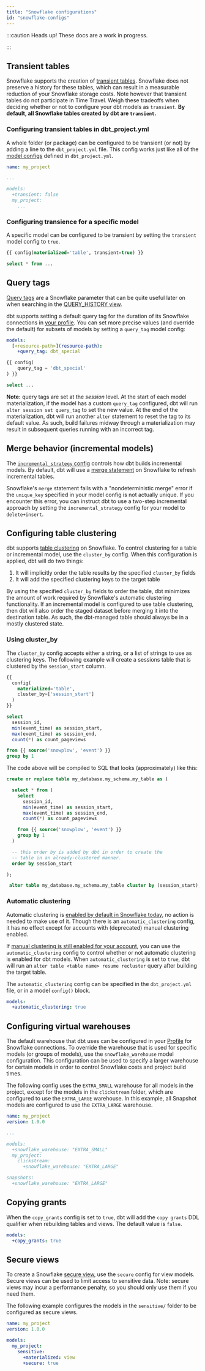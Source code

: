 ```yaml
---
title: "Snowflake configurations"
id: "snowflake-configs"
---
```


:::caution Heads up!
These docs are a work in progress.

:::

<!----
To-do:
- use the reference doc structure for this article / split into separate articles
--->

## Transient tables

Snowflake supports the creation of [transient tables](https://docs.snowflake.net/manuals/user-guide/tables-temp-transient.html). Snowflake does not preserve a history for these tables, which can result in a measurable reduction of your Snowflake storage costs. Note however that transient tables do not participate in Time Travel. Weigh these tradeoffs when deciding whether or not to configure your dbt models as `transient`. **By default, all Snowflake tables created by dbt are `transient`.**

### Configuring transient tables in dbt_project.yml

A whole folder (or package) can be configured to be transient (or not) by adding a line to the `dbt_project.yml` file. This config works just like all of the [model configs](model-configs) defined in `dbt_project.yml`.

<File name='dbt_project.yml'>

```yaml
name: my_project

...

models:
  +transient: false
  my_project:
    ...
```

</File>

### Configuring transience for a specific model

A specific model can be configured to be transient by setting the `transient` model config to `true`.

<File name='my_table.sql'>

```sql
{{ config(materialized='table', transient=true) }}

select * from ...
```

</File>

## Query tags

[Query tags](https://docs.snowflake.com/en/sql-reference/parameters.html#query-tag) are a Snowflake
parameter that can be quite useful later on when searching in the [QUERY_HISTORY view](https://docs.snowflake.com/en/sql-reference/account-usage/query_history.html).

dbt supports setting a default query tag for the duration of its Snowflake connections in
[your profile](snowflake-profile). You can set more precise values (and override the default) for subsets of models by setting
a `query_tag` model config:

<File name='dbt_project.yml'>

```yaml
models:
  [<resource-path>](resource-path):
    +query_tag: dbt_special

```

</File>

<File name='models/<modelname>.sql'>

```sql
{{ config(
    query_tag = 'dbt_special'
) }}

select ...

```

**Note:** query tags are set at the _session_ level. At the start of each model
materialization, if the model has a custom `query_tag`
configured, dbt will run `alter session set query_tag` to set the new value.
At the end of the materialization, dbt will run another `alter` statement to reset
the tag to its default value. As such, build failures midway through a materialization may result in subsequent
queries running with an incorrect tag.

</File>

## Merge behavior (incremental models)

The [`incremental_strategy` config](configuring-incremental-models#what-is-an-incremental_strategy) controls how dbt builds incremental models. By default, dbt will use a [merge statement](https://docs.snowflake.net/manuals/sql-reference/sql/merge.html) on Snowflake to refresh incremental tables.

Snowflake's `merge` statement fails with a "nondeterministic merge" error if the `unique_key` specified in your model config is not actually unique. If you encounter this error, you can instruct dbt to use a two-step incremental approach by setting the `incremental_strategy` config for your model to `delete+insert`.

## Configuring table clustering

dbt supports [table clustering](https://docs.snowflake.net/manuals/user-guide/tables-clustering-keys.html) on Snowflake. To control clustering for a table or incremental model, use the `cluster_by` config. When this configuration is applied, dbt will do two things:

1. It will implicitly order the table results by the specified `cluster_by` fields
2. It will add the specified clustering keys to the target table

By using the specified `cluster_by` fields to order the table, dbt minimizes the amount of work required by Snowflake's automatic clustering functionality. If an incremental model is configured to use table clustering, then dbt will also order the staged dataset before merging it into the destination table. As such, the dbt-managed table should always be in a mostly clustered state.

### Using cluster_by

The `cluster_by` config accepts either a string, or a list of strings to use as clustering keys. The following example will create a sessions table that is clustered by the `session_start` column.

<File name='models/events/sessions.sql'>

```sql
{{
  config(
    materialized='table',
    cluster_by=['session_start']
  )
}}

select
  session_id,
  min(event_time) as session_start,
  max(event_time) as session_end,
  count(*) as count_pageviews

from {{ source('snowplow', 'event') }}
group by 1
```

</File>

The code above will be compiled to SQL that looks (approximately) like this:

```sql
create or replace table my_database.my_schema.my_table as (

  select * from (
    select
      session_id,
      min(event_time) as session_start,
      max(event_time) as session_end,
      count(*) as count_pageviews

    from {{ source('snowplow', 'event') }}
    group by 1
  )

  -- this order by is added by dbt in order to create the
  -- table in an already-clustered manner.
  order by session_start

);

 alter table my_database.my_schema.my_table cluster by (session_start);
```

### Automatic clustering

Automatic clustering is [enabled by default in Snowflake today](https://docs.snowflake.com/en/user-guide/tables-auto-reclustering.html), no action is needed to make use of it. Though there is an `automatic_clustering` config, it has no effect except for accounts with (deprecated) manual clustering enabled.

If [manual clustering is still enabled for your account](https://docs.snowflake.com/en/user-guide/tables-clustering-manual.html), you can use the `automatic_clustering` config to control whether or not automatic clustering is enabled for dbt models. When `automatic_clustering` is set to `true`, dbt will run an `alter table <table name> resume recluster` query after building the target table.

The `automatic_clustering` config can be specified in the `dbt_project.yml` file, or in a model `config()` block.

<File name='dbt_project.yml'>

```yaml
models:
  +automatic_clustering: true
```

</File>

## Configuring virtual warehouses

The default warehouse that dbt uses can be configured in your [Profile](/reference/profiles.yml) for Snowflake connections. To override the warehouse that is used for specific models (or groups of models), use the `snowflake_warehouse` model configuration. This configuration can be used to specify a larger warehouse for certain models in order to control Snowflake costs and project build times.

The following config uses the `EXTRA_SMALL` warehouse for all models in the project, except for the models in the `clickstream` folder, which are configured to use the `EXTRA_LARGE` warehouse. In this example, all Snapshot models are configured to use the `EXTRA_LARGE` warehouse.

<File name='dbt_project.yml'>

```yaml
name: my_project
version: 1.0.0

...

models:
  +snowflake_warehouse: "EXTRA_SMALL"
  my_project:
    clickstream:
      +snowflake_warehouse: "EXTRA_LARGE"

snapshots:
  +snowflake_warehouse: "EXTRA_LARGE"
```

</File>

## Copying grants

When the `copy_grants` config is set to `true`, dbt will add the `copy grants` DDL qualifier when rebuilding tables and views. The default value is `false`.

<File name='dbt_project.yml'>

```yaml
models:
  +copy_grants: true
```

</File>

## Secure views

To create a Snowflake [secure view](https://docs.snowflake.net/manuals/user-guide/views-secure.html), use the `secure` config for view models. Secure views can be used to limit access to sensitive data. Note: secure views may incur a performance penalty, so you should only use them if you need them.

The following example configures the models in the `sensitive/` folder to be configured as secure views.

<File name='dbt_project.yml'>

```yaml
name: my_project
version: 1.0.0

models:
  my_project:
    sensitive:
      +materialized: view
      +secure: true
```

</File>
